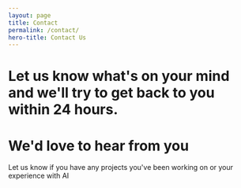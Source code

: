 ```yaml
---
layout: page
title: Contact
permalink: /contact/
hero-title: Contact Us
---
```


<div class="jumbotron jumbotron-fluid">
    <div class="container">
        <div class="row">
            <h1>Let us know what's on your mind and we'll try to get back to you within 24 hours.</h1>
        </div>
    </div>
</div>
<div class="jumbotron jumbotron-fluid">
    <div class="container">
        <div class="row">
            <i class="fas fa-envelope-open-text"></i>
            <h1>We'd love to hear from you</h1>
            <p>Let us know if you have any projects you've been working on or your experience with AI</p>
        </div>
    </div>
</div>
